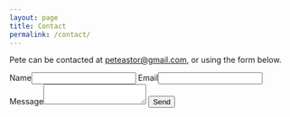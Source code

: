 ```yaml
---
layout: page
title: Contact
permalink: /contact/
---
```


Pete can be contacted at [peteastor@gmail.com](mailto:peteastor@gmail.com), or using the form below.

<div class="form">
	<form action="//formspree.io/peteastor@gmail.com"
      method="POST">
    <label>Name</label><input type="text" name="name">
    <label>Email</label><input type="email" name="_replyto">
    <input type="text" name="_gotcha" style="display:none" />
    <label>Message</label><textarea name="body"></textarea>
    <input type="submit" value="Send">
</form>
</div>